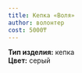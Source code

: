 ```yaml
---
title: Кепка «Воля»
author: волонтер
cost: 5000₸
---
```

**Тип изделия:** кепка  
**Цвет:** серый  